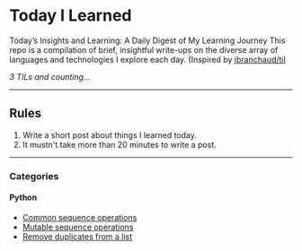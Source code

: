 # Today I Learned

Today’s Insights and Learning: A Daily Digest of My Learning Journey
This repo is a compilation of brief, insightful write-ups on the diverse array of languages and technologies I explore each day.
(Inspired by [jbranchaud/til](https://github.com/jbranchaud/til)

*3 TILs and counting...*

---

## Rules

1. Write a short post about things I learned today.
2. It mustn't take more than 20 minutes to write a post.

---

### Categories

#### Python

- [Common sequence operations](python/common-sequence-operations.md)
- [Mutable sequence operations](python/mutable-sequence-operations.md)
- [Remove duplicates from a list](python/remove-duplicates.md)
